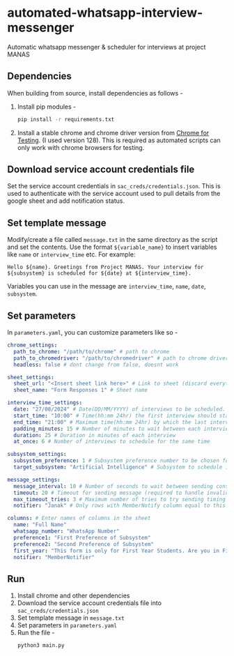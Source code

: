# automated-whatsapp-interview-messenger
Automatic whatsapp messenger & scheduler for interviews at project MANAS

## Dependencies 
When building from source, install dependencies as follows -
1. Install pip modules - 
    ```bash
    pip install -r requirements.txt
    ```
2. Install a stable chrome and chrome driver version from [Chrome for Testing](https://googlechromelabs.github.io/chrome-for-testing/). (I used version 128). This is required as automated scripts can only work with chrome browsers for testing.

## Download service account credentials file
Set the service account credentials in ``sac_creds/credentials.json``. This is used to authenticate with the service account used to pull details from the google sheet and add notification status.

## Set template message
Modify/create a file called `message.txt` in the same directory as the script and set the contents. Use the format ``${variable_name}`` to insert variables like ``name`` or ``interview_time`` etc. For example:
```
Hello ${name}. Greetings from Project MANAS. Your interview for ${subsystem} is scheduled for ${date} at ${interview_time}.
```
Variables you can use in the message are ``interview_time``, ``name``, ``date``, ``subsystem``.

## Set parameters
In `parameters.yaml`, you can customize parameters like so - 
```yaml
chrome_settings:
  path_to_chrome: "/path/to/chrome" # path to chrome 
  path_to_chromedriver: "/path/to/chromedriver" # path to chrome driver
  headless: false # dont change from false, doesnt work

sheet_settings:
  sheet_url: "<Insert sheet link here>" # Link to sheet (discard everything after the id i.e. from '/edit')
  sheet_name: "Form Responses 1" # Sheet name

interview_time_settings:
  date: "27/08/2024" # Date(DD/MM/YYYY) of interviews to be scheduled.
  start_time: "10:00" # Time(hh:mm 24hr) the first interview should start at
  end_time: "21:00" # Maximum time(hh:mm 24hr) by which the last interview should end
  padding_minutes: 15 # Number of minutes to wait between each interview
  duration: 25 # Duration in minutes of each interview
  at_once: 6 # Number of interviews to schedule for the same time 

subsystem_settings:
  subsystem_preference: 1 # Subsystem preference number to be chosen for the interview.
  target_subsystem: "Artificial Intelligence" # Subsystem to schedule interviews for. Set empty string("") or null for no restrictions. This must be the same string as in the sheet

message_settings:
  message_interval: 10 # Number of seconds to wait between sending consecutive whatsapp messages
  timeout: 20 # Timeout for sending message (required to handle invalid phone numbers)
  max_timeout_tries: 3 # Maximum number of tries to try sending timing out messages
  notifier: "Janak" # Only rows with MemberNotify column equal to this value will be considered (to split sending messages among people)

columns: # Enter names of columns in the sheet
  name: "Full Name"
  whatsapp_number: "WhatsApp Number"
  preference1: "First Preference of Subsystem"
  preference2: "Second Preference of Subsystem"
  first_year: "This form is only for First Year Students. Are you in First Year?"
  notifier: "MemberNotifier"
```

## Run
1. Install chrome and other dependencies
2. Download the service account credentials file into `sac_creds/credentials.json`
3. Set template message in `message.txt`
4. Set parameters in `parameters.yaml`
5. Run the file - 
    ```bash
    python3 main.py
    ```